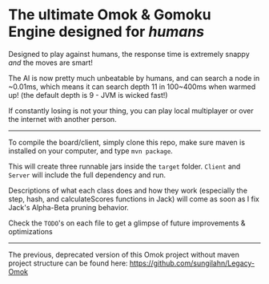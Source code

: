 The ultimate Omok & Gomoku Engine designed for *humans*
===

Designed to play against humans, the response time is extremely snappy *and* the moves are smart!

The AI is now pretty much unbeatable by humans, and can search a node in ~0.01ms, which means it can search depth 11 in 100~400ms when warmed up! (the default depth is 9 - JVM is wicked fast!)

If constantly losing is not your thing, you can play local multiplayer or over the internet with another person.

---

To compile the board/client, simply clone this repo, make sure maven is installed on your computer, and type `mvn package`.

This will create three runnable jars inside the `target` folder. `Client` and `Server` will include the full dependency and run.

Descriptions of what each class does and how they work (especially the step, hash, and calculateScores functions in Jack) will come as soon as I fix Jack's Alpha-Beta pruning behavior.

Check the `TODO`'s on each file to get a glimpse of future improvements & optimizations

---
The previous, deprecated version of this Omok project without maven project structure can be found here: https://github.com/sungilahn/Legacy-Omok
